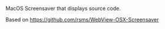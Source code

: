 MacOS Screensaver that displays source code.

Based on https://github.com/rsms/WebView-OSX-Screensaver
